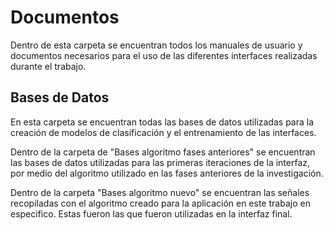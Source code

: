 # Documentos
Dentro de esta carpeta se encuentran todos los manuales de usuario y documentos necesarios para el uso de las diferentes interfaces realizadas durante el trabajo.

## Bases de Datos
En esta carpeta se encuentran todas las bases de datos utilizadas para la creación de modelos de clasificación y el entrenamiento de las interfaces.

Dentro de la carpeta de "Bases algoritmo fases anteriores" se encuentran las bases de datos utilizadas para las primeras iteraciones de la interfaz, por medio del algoritmo utilizado en las fases anteriores de la investigación.

Dentro de la carpeta "Bases algoritmo nuevo" se encuentran las señales recopiladas con el algoritmo creado para la aplicación en este trabajo en especifico. Estas fueron las que fueron utilizadas en la interfaz final.








